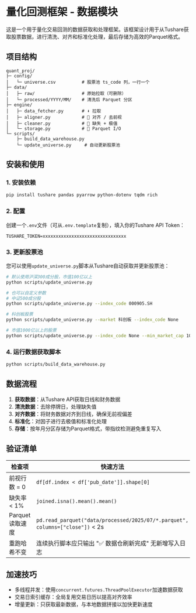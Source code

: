 # 量化回测框架 - 数据模块

这是一个用于量化交易回测的数据获取和处理框架。该框架设计用于从Tushare获取股票数据，进行清洗、对齐和标准化处理，最后存储为高效的Parquet格式。

## 项目结构

```
quant_proj/
├─ config/
│   └─ universe.csv          # 股票池 ts_code 列，一行一个
├─ data/
│   ├─ raw/                  # 原始拉取（可删除）
│   └─ processed/YYYY/MM/    # 清洗后 Parquet 分区
├─ engine/
│   ├─ data_fetcher.py       # ⬇️ 拉取
│   ├─ aligner.py            # 🔄 对齐 / 去前视
│   ├─ cleaner.py            # 🧹 缺失 + 极值
│   └─ storage.py            # 💾 Parquet I/O
└─ scripts/
    ├─ build_data_warehouse.py
    └─ update_universe.py     # 自动更新股票池
```

## 安装和使用

### 1. 安装依赖

```bash
pip install tushare pandas pyarrow python-dotenv tqdm rich
```

### 2. 配置

创建一个`.env`文件（可从`.env.template`复制），填入你的Tushare API Token：

```
TUSHARE_TOKEN=xxxxxxxxxxxxxxxxxxxxxxxxxxxxxxxx
```

### 3. 更新股票池

您可以使用`update_universe.py`脚本从Tushare自动获取并更新股票池：

```bash
# 默认使用沪深300成分股，市值100亿以上
python scripts/update_universe.py

# 也可以自定义参数
# 中证500成分股
python scripts/update_universe.py --index_code 000905.SH

# 科创板股票
python scripts/update_universe.py --market 科创板 --index_code None

# 市值1000亿以上的股票
python scripts/update_universe.py --index_code None --min_market_cap 1000
```

### 4. 运行数据获取脚本

```bash
python scripts/build_data_warehouse.py
```

## 数据流程

1. **获取数据**：从Tushare API获取日线和财务数据
2. **清洗数据**：去除停牌日，处理缺失值
3. **对齐数据**：将财务数据对齐到日线，确保无前视偏差
4. **标准化**：对因子进行去极值和标准化处理
5. **存储**：按年月分区存储为Parquet格式，带指纹检测避免重复写入

## 验证清单

| 检查项 | 快速方法 |
|-------|---------|
| 前视行数 = 0 | `df[df.index < df['pub_date']].shape[0]` |
| 缺失率 < 1% | `joined.isna().mean().mean()` |
| Parquet 读取速度 | `pd.read_parquet("data/processed/2025/07/*.parquet", columns=["close"])` < 2s |
| 重跑哈希不变 | 连续执行脚本应只输出 "✅ 数据仓刷新完成" 无新增写入日志 |

## 加速技巧

- 多线程并发：使用`concurrent.futures.ThreadPoolExecutor`加速数据获取
- 交易日索引缓存：全局复用交易日历以提高对齐效率
- 增量更新：只获取最新数据，与本地数据拼接以加快更新速度
